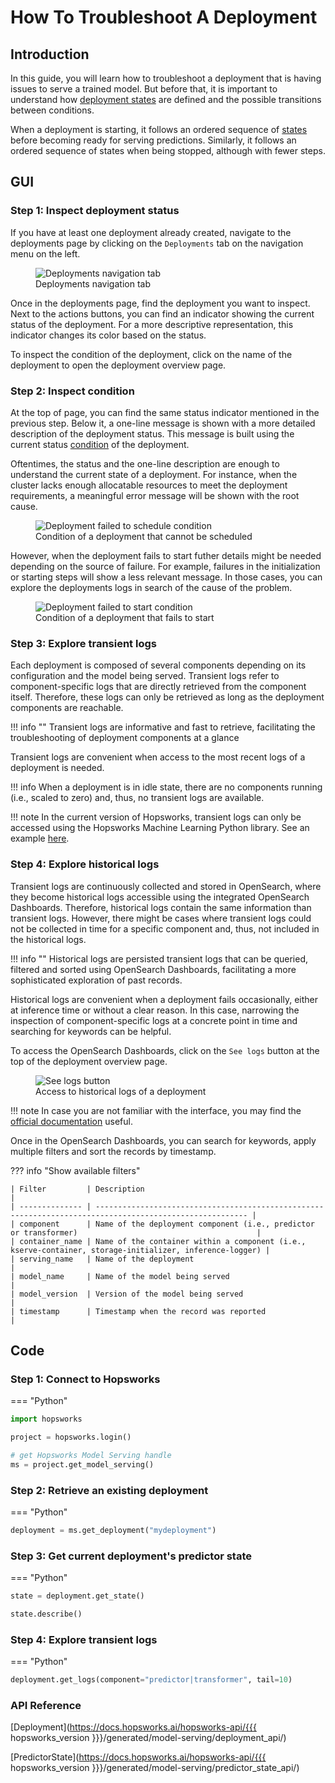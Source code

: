 # How To Troubleshoot A Deployment

## Introduction

In this guide, you will learn how to troubleshoot a deployment that is having issues to serve a trained model. But before that, it is important to understand how [deployment states](deployment-state.md) are defined and the possible transitions between conditions.

When a deployment is starting, it follows an ordered sequence of [states](deployment-state.md#deployment-conditions) before becoming ready for serving predictions. Similarly, it follows an ordered sequence of states when being stopped, although with fewer steps.

## GUI

### Step 1: Inspect deployment status

If you have at least one deployment already created, navigate to the deployments page by clicking on the `Deployments` tab on the navigation menu on the left.

<p align="center">
  <figure>
    <img src="../../../../assets/images/guides/mlops/serving/deployments_tab_sidebar_with_list.svg" alt="Deployments navigation tab">
    <figcaption>Deployments navigation tab</figcaption>
  </figure>
</p>

Once in the deployments page, find the deployment you want to inspect. Next to the actions buttons, you can find an indicator showing the current status of the deployment. For a more descriptive representation, this indicator changes its color based on the status.

To inspect the condition of the deployment, click on the name of the deployment to open the deployment overview page.

### Step 2: Inspect condition

At the top of page, you can find the same status indicator mentioned in the previous step. Below it, a one-line message is shown with a more detailed description of the deployment status. This message is built using the current status [condition](deployment-state.md#deployment-conditions) of the deployment.

Oftentimes, the status and the one-line description are enough to understand the current state of a deployment. For instance, when the cluster lacks enough allocatable resources to meet the deployment requirements, a meaningful error message will be shown with the root cause.

<p align="center">
  <figure>
    <img src="../../../../assets/images/guides/mlops/serving/deployment_condition_fail_schedule.svg" alt="Deployment failed to schedule condition">
    <figcaption>Condition of a deployment that cannot be scheduled</figcaption>
  </figure>
</p>

However, when the deployment fails to start futher details might be needed depending on the source of failure. For example, failures in the initialization or starting steps will show a less relevant message. In those cases, you can explore the deployments logs in search of the cause of the problem.

<p align="center">
  <figure>
    <img src="../../../../assets/images/guides/mlops/serving/deployment_condition_fail_predictor.svg" alt="Deployment failed to start condition">
    <figcaption>Condition of a deployment that fails to start</figcaption>
  </figure>
</p>

### Step 3: Explore transient logs

Each deployment is composed of several components depending on its configuration and the model being served. Transient logs refer to component-specific logs that are directly retrieved from the component itself. Therefore, these logs can only be retrieved as long as the deployment components are reachable.

!!! info ""
    Transient logs are informative and fast to retrieve, facilitating the troubleshooting of deployment components at a glance

Transient logs are convenient when access to the most recent logs of a deployment is needed.

!!! info
    When a deployment is in idle state, there are no components running (i.e., scaled to zero) and, thus, no transient logs are available.

!!! note
    In the current version of Hopsworks, transient logs can only be accessed using the Hopsworks Machine Learning Python library. See an example [here](#step-4-explore-transient-logs).

### Step 4: Explore historical logs

Transient logs are continuously collected and stored in OpenSearch, where they become historical logs accessible using the integrated OpenSearch Dashboards. Therefore, historical logs contain the same information than transient logs. However, there might be cases where transient logs could not be collected in time for a specific component and, thus, not included in the historical logs.

!!! info ""
    Historical logs are persisted transient logs that can be queried, filtered and sorted using OpenSearch Dashboards, facilitating a more sophisticated exploration of past records.

Historical logs are convenient when a deployment fails occasionally, either at inference time or without a clear reason. In this case, narrowing the inspection of component-specific logs at a concrete point in time and searching for keywords can be helpful.

To access the OpenSearch Dashboards, click on the `See logs` button at the top of the deployment overview page.

<p align="center">
  <figure>
    <img src="../../../../assets/images/guides/mlops/serving/deployment_condition_see_logs.svg" alt="See logs button">
    <figcaption>Access to historical logs of a deployment</figcaption>
  </figure>
</p>


!!! note
    In case you are not familiar with the interface, you may find the [official documentation](https://opensearch.org/docs/latest/dashboards/index/) useful.

Once in the OpenSearch Dashboards, you can search for keywords, apply multiple filters and sort the records by timestamp.

??? info "Show available filters"

    | Filter         | Description                                                                                              |
    | -------------- | -------------------------------------------------------------------------------------------------------- |
    | component      | Name of the deployment component (i.e., predictor or transformer)                                        |
    | container_name | Name of the container within a component (i.e., kserve-container, storage-initializer, inference-logger) |
    | serving_name   | Name of the deployment                                                                                   |
    | model_name     | Name of the model being served                                                                           |
    | model_version  | Version of the model being served                                                                        |
    | timestamp      | Timestamp when the record was reported                                                                   |

## Code

### Step 1: Connect to Hopsworks

=== "Python"
  ```python
  import hopsworks

  project = hopsworks.login()

  # get Hopsworks Model Serving handle
  ms = project.get_model_serving()
  ```

### Step 2: Retrieve an existing deployment

=== "Python"
  ```python
  deployment = ms.get_deployment("mydeployment")
  ```

### Step 3: Get current deployment's predictor state

=== "Python"
  ```python
  state = deployment.get_state()

  state.describe()
  ```

### Step 4: Explore transient logs

=== "Python"
  ```python
  deployment.get_logs(component="predictor|transformer", tail=10)
  ```

### API Reference

[Deployment](https://docs.hopsworks.ai/hopsworks-api/{{{ hopsworks_version }}}/generated/model-serving/deployment_api/)

[PredictorState](https://docs.hopsworks.ai/hopsworks-api/{{{ hopsworks_version }}}/generated/model-serving/predictor_state_api/)
